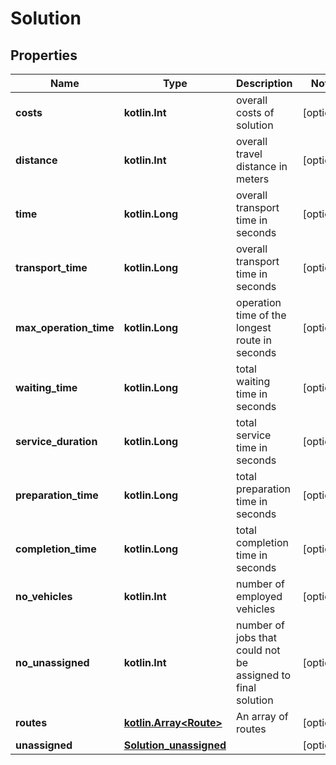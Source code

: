 
# Solution

## Properties
Name | Type | Description | Notes
------------ | ------------- | ------------- | -------------
**costs** | **kotlin.Int** | overall costs of solution |  [optional]
**distance** | **kotlin.Int** | overall travel distance in meters |  [optional]
**time** | **kotlin.Long** | overall transport time in seconds |  [optional]
**transport_time** | **kotlin.Long** | overall transport time in seconds |  [optional]
**max_operation_time** | **kotlin.Long** | operation time of the longest route in seconds |  [optional]
**waiting_time** | **kotlin.Long** | total waiting time in seconds |  [optional]
**service_duration** | **kotlin.Long** | total service time in seconds |  [optional]
**preparation_time** | **kotlin.Long** | total preparation time in seconds |  [optional]
**completion_time** | **kotlin.Long** | total completion time in seconds |  [optional]
**no_vehicles** | **kotlin.Int** | number of employed vehicles |  [optional]
**no_unassigned** | **kotlin.Int** | number of jobs that could not be assigned to final solution |  [optional]
**routes** | [**kotlin.Array&lt;Route&gt;**](Route.md) | An array of routes |  [optional]
**unassigned** | [**Solution_unassigned**](Solution_unassigned.md) |  |  [optional]



